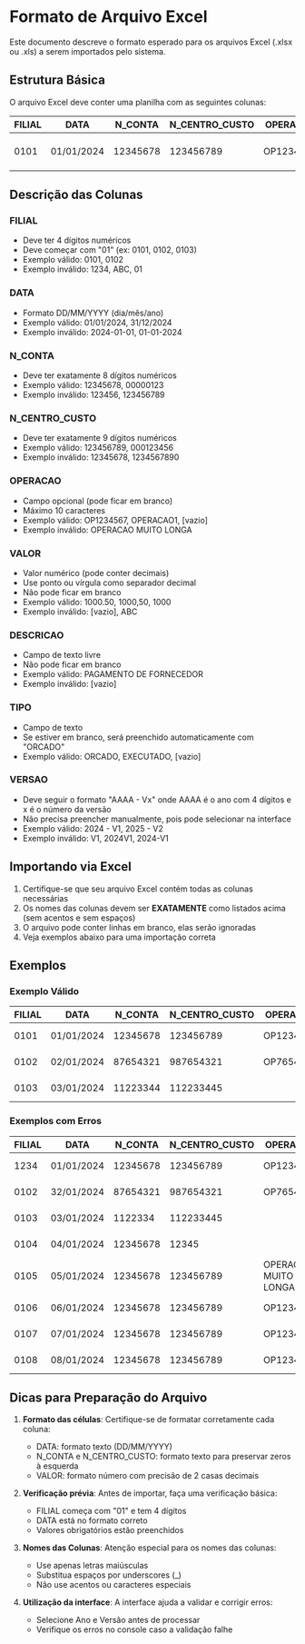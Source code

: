 # Formato de Arquivo Excel

Este documento descreve o formato esperado para os arquivos Excel (.xlsx ou .xls) a serem importados pelo sistema.

## Estrutura Básica

O arquivo Excel deve conter uma planilha com as seguintes colunas:

| FILIAL | DATA | N_CONTA | N_CENTRO_CUSTO | OPERACAO | VALOR | DESCRICAO | TIPO | VERSAO |
|--------|------|---------|----------------|---------|-------|-----------|------|--------|
| 0101   | 01/01/2024 | 12345678 | 123456789 | OP1234567 | 1000.50 | DESCRIÇÃO DO LANÇAMENTO | ORCADO | 2024 - V1 |

## Descrição das Colunas

### FILIAL
- Deve ter 4 dígitos numéricos
- Deve começar com "01" (ex: 0101, 0102, 0103)
- Exemplo válido: 0101, 0102
- Exemplo inválido: 1234, ABC, 01

### DATA
- Formato DD/MM/YYYY (dia/mês/ano)
- Exemplo válido: 01/01/2024, 31/12/2024
- Exemplo inválido: 2024-01-01, 01-01-2024

### N_CONTA
- Deve ter exatamente 8 dígitos numéricos
- Exemplo válido: 12345678, 00000123
- Exemplo inválido: 123456, 123456789

### N_CENTRO_CUSTO
- Deve ter exatamente 9 dígitos numéricos
- Exemplo válido: 123456789, 000123456
- Exemplo inválido: 12345678, 1234567890

### OPERACAO
- Campo opcional (pode ficar em branco)
- Máximo 10 caracteres
- Exemplo válido: OP1234567, OPERACAO1, [vazio]
- Exemplo inválido: OPERACAO MUITO LONGA

### VALOR
- Valor numérico (pode conter decimais)
- Use ponto ou vírgula como separador decimal
- Não pode ficar em branco
- Exemplo válido: 1000.50, 1000,50, 1000
- Exemplo inválido: [vazio], ABC

### DESCRICAO
- Campo de texto livre
- Não pode ficar em branco
- Exemplo válido: PAGAMENTO DE FORNECEDOR
- Exemplo inválido: [vazio]

### TIPO
- Campo de texto
- Se estiver em branco, será preenchido automaticamente com "ORCADO"
- Exemplo válido: ORCADO, EXECUTADO, [vazio]

### VERSAO
- Deve seguir o formato "AAAA - Vx" onde AAAA é o ano com 4 dígitos e x é o número da versão
- Não precisa preencher manualmente, pois pode selecionar na interface
- Exemplo válido: 2024 - V1, 2025 - V2
- Exemplo inválido: V1, 2024V1, 2024-V1

## Importando via Excel

1. Certifique-se que seu arquivo Excel contém todas as colunas necessárias
2. Os nomes das colunas devem ser **EXATAMENTE** como listados acima (sem acentos e sem espaços)
3. O arquivo pode conter linhas em branco, elas serão ignoradas
4. Veja exemplos abaixo para uma importação correta

## Exemplos

### Exemplo Válido

| FILIAL | DATA       | N_CONTA  | N_CENTRO_CUSTO | OPERACAO  | VALOR    | DESCRICAO              | TIPO    | VERSAO    |
|--------|------------|----------|----------------|-----------|----------|------------------------|---------|-----------|
| 0101   | 01/01/2024 | 12345678 | 123456789      | OP1234567 | 1000.50  | CONTA DE LUZ           | ORCADO  | 2024 - V1 |
| 0102   | 02/01/2024 | 87654321 | 987654321      | OP7654321 | 2500.75  | FOLHA DE PAGAMENTO     | ORCADO  | 2024 - V1 |
| 0103   | 03/01/2024 | 11223344 | 112233445      |           | 3750.25  | ALUGUEL                | ORCADO  | 2024 - V1 |

### Exemplos com Erros

| FILIAL | DATA       | N_CONTA  | N_CENTRO_CUSTO | OPERACAO  | VALOR    | DESCRICAO              | TIPO    | VERSAO    | PROBLEMA                        |
|--------|------------|----------|----------------|-----------|----------|------------------------|---------|-----------|--------------------------------|
| 1234   | 01/01/2024 | 12345678 | 123456789      | OP1234567 | 1000.50  | TESTE                  | ORCADO  | 2024 - V1 | FILIAL não começa com "01"     |
| 0102   | 32/01/2024 | 87654321 | 987654321      | OP7654321 | 2500.75  | TESTE                  | ORCADO  | 2024 - V1 | DATA inválida                   |
| 0103   | 03/01/2024 | 1122334  | 112233445      |           | 3750.25  | TESTE                  | ORCADO  | 2024 - V1 | N_CONTA tem menos de 8 dígitos  |
| 0104   | 04/01/2024 | 12345678 | 12345          |           | 3750.25  | TESTE                  | ORCADO  | 2024 - V1 | N_CENTRO_CUSTO < 9 dígitos      |
| 0105   | 05/01/2024 | 12345678 | 123456789      | OPERACAO MUITO LONGA | 100 | TESTE           | ORCADO  | 2024 - V1 | OPERACAO > 10 caracteres        |
| 0106   | 06/01/2024 | 12345678 | 123456789      | OP1234567 |          | TESTE                  | ORCADO  | 2024 - V1 | VALOR vazio                     |
| 0107   | 07/01/2024 | 12345678 | 123456789      | OP1234567 | 1000.50  |                        | ORCADO  | 2024 - V1 | DESCRICAO vazia                 |
| 0108   | 08/01/2024 | 12345678 | 123456789      | OP1234567 | 1000.50  | TESTE                  | ORCADO  | 2024V1    | VERSAO formato incorreto        |

## Dicas para Preparação do Arquivo

1. **Formato das células**: Certifique-se de formatar corretamente cada coluna:
   - DATA: formato texto (DD/MM/YYYY)
   - N_CONTA e N_CENTRO_CUSTO: formato texto para preservar zeros à esquerda
   - VALOR: formato número com precisão de 2 casas decimais

2. **Verificação prévia**: Antes de importar, faça uma verificação básica:
   - FILIAL começa com "01" e tem 4 dígitos
   - DATA está no formato correto
   - Valores obrigatórios estão preenchidos

3. **Nomes das Colunas**: Atenção especial para os nomes das colunas:
   - Use apenas letras maiúsculas
   - Substitua espaços por underscores (_)
   - Não use acentos ou caracteres especiais

4. **Utilização da interface**: A interface ajuda a validar e corrigir erros:
   - Selecione Ano e Versão antes de processar
   - Verifique os erros no console caso a validação falhe 
